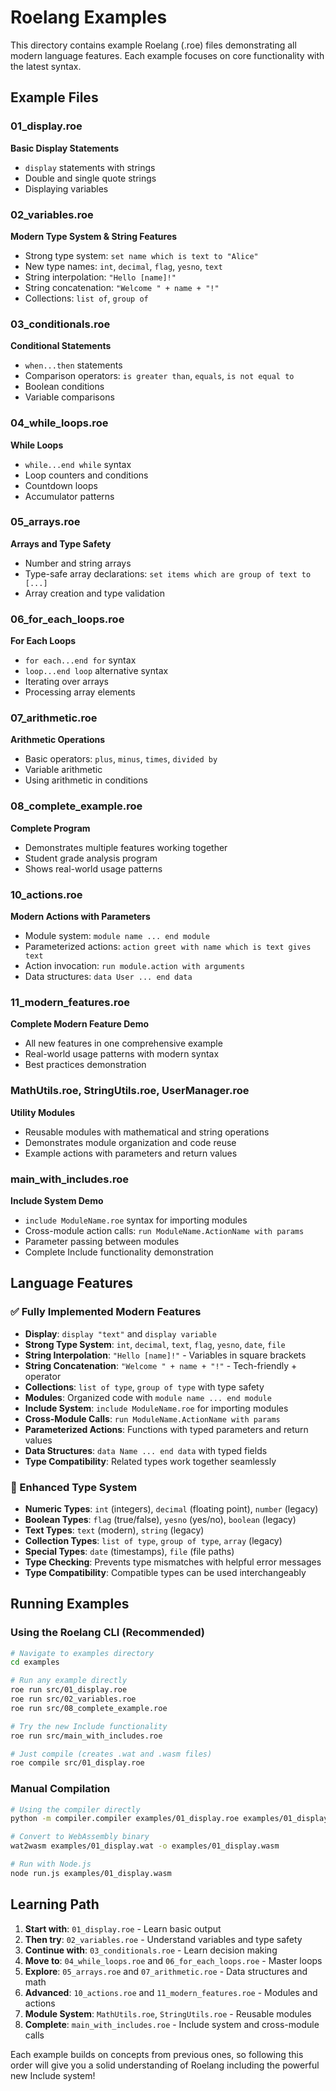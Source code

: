 # Roelang Examples

This directory contains example Roelang (.roe) files demonstrating all modern language features. Each example focuses on core functionality with the latest syntax.

## Example Files

### 01_display.roe
**Basic Display Statements**
- `display` statements with strings
- Double and single quote strings
- Displaying variables

### 02_variables.roe  
**Modern Type System & String Features**
- Strong type system: `set name which is text to "Alice"`
- New type names: `int`, `decimal`, `flag`, `yesno`, `text`
- String interpolation: `"Hello [name]!"`
- String concatenation: `"Welcome " + name + "!"`
- Collections: `list of`, `group of`

### 03_conditionals.roe
**Conditional Statements**
- `when...then` statements
- Comparison operators: `is greater than`, `equals`, `is not equal to`
- Boolean conditions
- Variable comparisons

### 04_while_loops.roe
**While Loops**
- `while...end while` syntax
- Loop counters and conditions
- Countdown loops
- Accumulator patterns

### 05_arrays.roe
**Arrays and Type Safety**
- Number and string arrays
- Type-safe array declarations: `set items which are group of text to [...]`
- Array creation and type validation

### 06_for_each_loops.roe
**For Each Loops**
- `for each...end for` syntax
- `loop...end loop` alternative syntax
- Iterating over arrays
- Processing array elements

### 07_arithmetic.roe
**Arithmetic Operations**
- Basic operators: `plus`, `minus`, `times`, `divided by`
- Variable arithmetic
- Using arithmetic in conditions

### 08_complete_example.roe
**Complete Program**
- Demonstrates multiple features working together
- Student grade analysis program
- Shows real-world usage patterns

### 10_actions.roe
**Modern Actions with Parameters**
- Module system: `module name ... end module`
- Parameterized actions: `action greet with name which is text gives text`
- Action invocation: `run module.action with arguments`
- Data structures: `data User ... end data`

### 11_modern_features.roe
**Complete Modern Feature Demo**
- All new features in one comprehensive example
- Real-world usage patterns with modern syntax
- Best practices demonstration

### MathUtils.roe, StringUtils.roe, UserManager.roe
**Utility Modules**
- Reusable modules with mathematical and string operations
- Demonstrates module organization and code reuse
- Example actions with parameters and return values

### main_with_includes.roe
**Include System Demo**
- `include ModuleName.roe` syntax for importing modules
- Cross-module action calls: `run ModuleName.ActionName with params`
- Parameter passing between modules
- Complete Include functionality demonstration

## Language Features

### ✅ Fully Implemented Modern Features
- **Display**: `display "text"` and `display variable`
- **Strong Type System**: `int`, `decimal`, `text`, `flag`, `yesno`, `date`, `file`
- **String Interpolation**: `"Hello [name]!"` - Variables in square brackets
- **String Concatenation**: `"Welcome " + name + "!"` - Tech-friendly + operator
- **Collections**: `list of type`, `group of type` with type safety
- **Modules**: Organized code with `module name ... end module`
- **Include System**: `include ModuleName.roe` for importing modules
- **Cross-Module Calls**: `run ModuleName.ActionName with params`
- **Parameterized Actions**: Functions with typed parameters and return values
- **Data Structures**: `data Name ... end data` with typed fields
- **Type Compatibility**: Related types work together seamlessly

### 🔧 Enhanced Type System
- **Numeric Types**: `int` (integers), `decimal` (floating point), `number` (legacy)
- **Boolean Types**: `flag` (true/false), `yesno` (yes/no), `boolean` (legacy)
- **Text Types**: `text` (modern), `string` (legacy)
- **Collection Types**: `list of type`, `group of type`, `array` (legacy)
- **Special Types**: `date` (timestamps), `file` (file paths)
- **Type Checking**: Prevents type mismatches with helpful error messages
- **Type Compatibility**: Compatible types can be used interchangeably

## Running Examples

### Using the Roelang CLI (Recommended)

```bash
# Navigate to examples directory
cd examples

# Run any example directly
roe run src/01_display.roe
roe run src/02_variables.roe
roe run src/08_complete_example.roe

# Try the new Include functionality
roe run src/main_with_includes.roe

# Just compile (creates .wat and .wasm files)
roe compile src/01_display.roe
```

### Manual Compilation

```bash
# Using the compiler directly
python -m compiler.compiler examples/01_display.roe examples/01_display.wat

# Convert to WebAssembly binary
wat2wasm examples/01_display.wat -o examples/01_display.wasm

# Run with Node.js
node run.js examples/01_display.wasm
```

## Learning Path

1. **Start with**: `01_display.roe` - Learn basic output
2. **Then try**: `02_variables.roe` - Understand variables and type safety
3. **Continue with**: `03_conditionals.roe` - Learn decision making
4. **Move to**: `04_while_loops.roe` and `06_for_each_loops.roe` - Master loops
5. **Explore**: `05_arrays.roe` and `07_arithmetic.roe` - Data structures and math
6. **Advanced**: `10_actions.roe` and `11_modern_features.roe` - Modules and actions
7. **Module System**: `MathUtils.roe`, `StringUtils.roe` - Reusable modules
8. **Complete**: `main_with_includes.roe` - Include system and cross-module calls

Each example builds on concepts from previous ones, so following this order will give you a solid understanding of Roelang including the powerful new Include system!